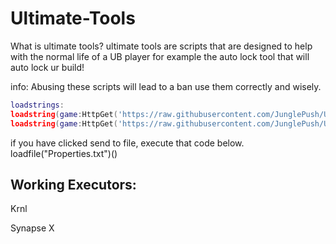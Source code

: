 # Ultimate-Tools

What is ultimate tools?
ultimate tools are scripts that are designed to help with the normal life of a UB player for example the auto lock tool that will auto lock ur build!

info:
Abusing these scripts will lead to a ban use them correctly and wisely.
```lua
loadstrings:
loadstring(game:HttpGet('https://raw.githubusercontent.com/JunglePush/Ultimate-Export/main/AutoBuildScript'))() -- export tool
loadstring(game:HttpGet('https://raw.githubusercontent.com/JunglePush/Ultimate-Tools/main/Easy%20Lock'))() -- easy lock tool
```
if you have clicked send to file, execute that code below.
loadfile("Properties.txt")()

Working Executors:
-------------------------------------------------------------------------------------------------------------------------------------------------------------------------

Krnl

Synapse X
